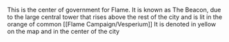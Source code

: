 This is the center of government for Flame. It is known as The Beacon, due to the large central tower that rises above the rest of the city and is lit in the orange of common [[Flame Campaign/Vesperium]] It is denoted in yellow on the map and in the center of the city
